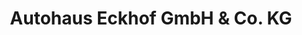 ---
title: "Autohaus Eckhof GmbH & Co. KG"
url: /zeven/autohaus-eckhof-gmbh-und-co-kg/
shop: Autohaus
---